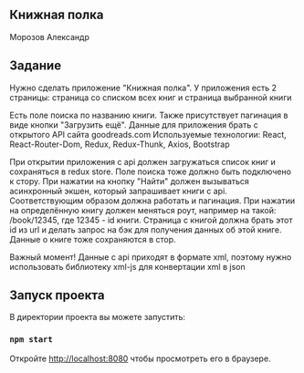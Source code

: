 ## Книжная полка
Морозов Александр 

## Задание
Нужно сделать приложение "Книжная полка". У приложения есть 2 страницы: страница со списком всех книг и страница выбранной книги  

Есть поле поиска по названию книги. Также присутствует пагинация в виде кнопки "Загрузить ещё".
Данные для приложения брать с открытого API сайта goodreads.com
Используемые технологии: React, React-Router-Dom, Redux, Redux-Thunk, Axios, Bootstrap

При открытии приложения с api должен загружаться список книг и сохраняться в redux store. Поле поиска тоже должно быть подключено к стору. При нажатии на кнопку "Найти" должен вызываться асинхронный экшен, который запрашивает книги с api. Соответствующим образом должна работать и пагинация. При нажатии на определённую книгу должен меняться роут, например на такой: /book/12345, где 12345 - id книги. Страница с книгой должна брать этот id из url и делать запрос на бэк для получения данных об этой книге. Данные о книге тоже сохраняются в стор.

Важный момент! Данные с api приходят в формате xml, поэтому нужно использовать библиотеку xml-js для конвертации xml в json  

## Запуск проекта

В директории проекта вы можете запустить:

### `npm start`

Откройте [http://localhost:8080](http://localhost:8080) чтобы просмотреть его в браузере.

